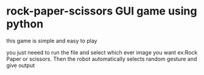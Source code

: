 # rock-paper-scissors GUI game using python
this game is simple and easy to play

you just neeed to run the file and select which ever image you want ex:Rock Paper or scissors.
Then the robot automatically selects random gesture and give output
